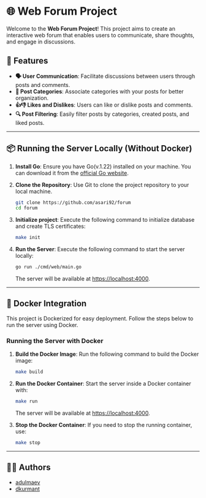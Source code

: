 # 🌐 Web Forum Project

Welcome to the **Web Forum Project**! This project aims to create an interactive web forum that enables users to communicate, share thoughts, and engage in discussions.

## 🚀 Features

- **🗣️ User Communication**: Facilitate discussions between users through posts and comments.
- **📂 Post Categories**: Associate categories with your posts for better organization.
- **👍👎 Likes and Dislikes**: Users can like or dislike posts and comments.
- **🔍 Post Filtering**: Easily filter posts by categories, created posts, and liked posts.

---

## 📦 Running the Server Locally (Without Docker)

1. **Install Go**: Ensure you have Go(v.1.22) installed on your machine. You can download it from the [official Go website](https://golang.org/dl/).

2. **Clone the Repository**: Use Git to clone the project repository to your local machine.
   ```bash
   git clone https://github.com/asari92/forum
   cd forum
   ```
3. **Initialize project**:
   Execute the following command to initialize database and create TLS certificates:
   ```bash
   make init
   ```

4. **Run the Server**:
   Execute the following command to start the server locally:
   ```bash
   go run ./cmd/web/main.go
   ```

   The server will be available at [https://localhost:4000](https://localhost:4000).

---

## 🐳 Docker Integration

This project is Dockerized for easy deployment. Follow the steps below to run the server using Docker.

### Running the Server with Docker

1. **Build the Docker Image**:
   Run the following command to build the Docker image:
   ```bash
   make build
   ```

2. **Run the Docker Container**:
   Start the server inside a Docker container with:
   ```bash
   make run
   ```

   The server will be available at [https://localhost:4000](https://localhost:4000).

3. **Stop the Docker Container**:
   If you need to stop the running container, use:
   ```bash
   make stop
   ```

---

## 👨‍💻 Authors
- [adulmaev](https://01.alem.school/git/adulmaev)
- [dkurmant](https://01.alem.school/git/dkurmant)

